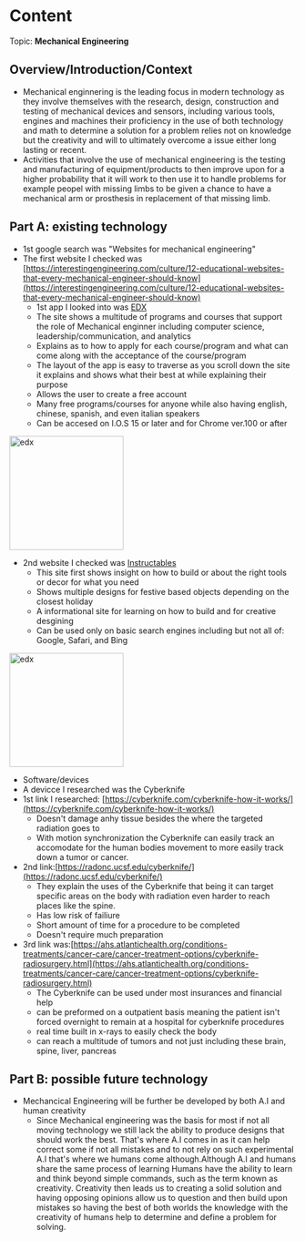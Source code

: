 # Content
Topic: **Mechanical Engineering**

## Overview/Introduction/Context
* Mechanical enginnering is the leading focus in modern technology as they involve themselves with the research, design, construction and testing of mechanical devices and sensors, including various tools, engines and machines their proficiency in the use of both technology and math to determine a solution for a problem relies not on knowledge but the creativity and will to ultimately overcome a issue either long lasting or recent.  
* Activities that involve the use of mechanical engineering is the testing and manufacturing of equipment/products to then improve upon for a higher probability that it will work to then use it to handle problems for example peopel with missing limbs to be given a chance to have a mechanical arm or prosthesis in replacement of that missing limb.

## Part A: existing technology
* 1st google search was "Websites for mechanical engineering"
* The first website I checked was  [https://interestingengineering.com/culture/12-educational-websites-that-every-mechanical-engineer-should-know](https://interestingengineering.com/culture/12-educational-websites-that-every-mechanical-engineer-should-know)
  * 1st app I looked into was [EDX](https://www.edx.org/)
  * The site shows a multitude of programs and courses that support the role of Mechanical enginner including computer science, leadership/communication, and analytics
  * Explains as to how to apply for each course/program and what can come along with the acceptance of the course/program
  * The layout of the app is easy to traverse as you scroll down the site it explains and shows what their best at while explaining their purpose
  * Allows the user to create a free account
  * Many free programs/courses for anyone while also having english, chinese, spanish, and even italian speakers
  * Can be accesed on I.O.S 15 or later and for Chrome ver.100 or after
<img src="https://upload.wikimedia.org/wikipedia/commons/thumb/c/cd/EdX_newer_logo.svg/1200px-EdX_newer_logo.svg.png" alt="edx" width="200"/>

* 2nd website I checked was [Instructables](https://www.instructables.com/)
  * This site first shows insight on how to build or about the right tools or decor for what you need
  * Shows multiple designs for festive based objects depending on the closest holiday
  * A informational site for learning on how to build and for creative desgining
  * Can be used only on basic search engines including but not all of: Google, Safari, and Bing

<img src="https://3dprint.com/wp-content/uploads/2014/11/logo-instructables-01.png" alt="edx" width="200"/>


* Software/devices
* A devicce I researched was the Cyberknife
* 1st link I researched:  [https://cyberknife.com/cyberknife-how-it-works/](https://cyberknife.com/cyberknife-how-it-works/)
  * Doesn't damage anhy tissue besides the where the targeted radiation goes to
  * With motion synchronization the Cyberknife can easily track an accomodate for the human bodies movement to more easily track down a tumor or cancer.
* 2nd link:[https://radonc.ucsf.edu/cyberknife/](https://radonc.ucsf.edu/cyberknife/)
  * They explain the uses of the Cyberknife that being it can target specific areas on the body with radiation even harder to reach places like the spine.
  * Has low risk of failiure
  * Short amount of time for a procedure to be completed
  * Doesn't require much preparation
* 3rd link was:[https://ahs.atlantichealth.org/conditions-treatments/cancer-care/cancer-treatment-options/cyberknife-radiosurgery.html](https://ahs.atlantichealth.org/conditions-treatments/cancer-care/cancer-treatment-options/cyberknife-radiosurgery.html)
  * The Cyberknife can be used under most insurances and financial help
  * can be preformed on a outpatient basis meaning the patient isn't forced overnight to remain at a hospital for cyberknife procedures
  * real time built in x-rays to easily check the body
  * can reach a multitude of tumors and not just including these brain, spine, liver, pancreas
## Part B: possible future technology 
* Mechancical Engineering will be further be developed by both A.I and human creativity
  * Since Mechanical engineering was the basis for most if not all moving technology we still lack the ability to produce designs that should work the best. That's where A.I comes in as it can help correct some if not all mistakes and to not rely on such experimental A.I that's where we humans come although.Although  A.I and humans share the same process of learning Humans have the ability to learn and think beyond simple commands, such as the term known as creativity. Creativity then leads us to creating a solid solution and having opposing opinions allow us to question and then build upon mistakes so having the best of both worlds the knowledge with the creativity of humans help to determine and define a problem for solving.
